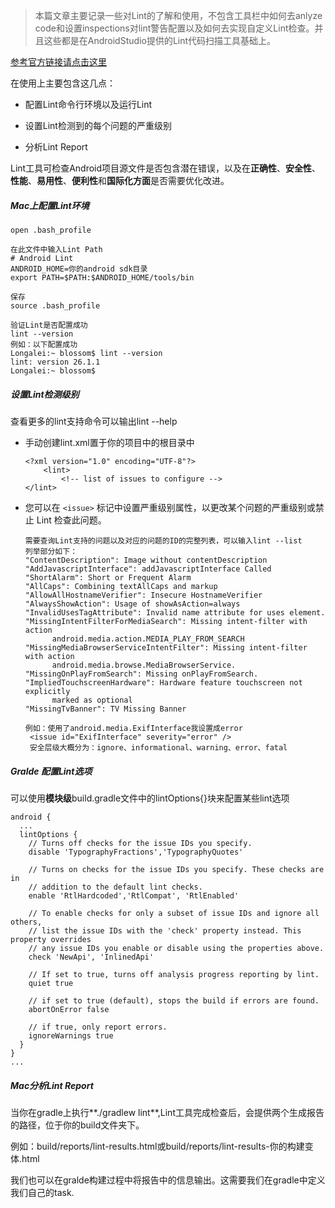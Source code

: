 > 本篇文章主要记录一些对Lint的了解和使用，不包含工具栏中如何去anlyze code和设置inspections对lint警告配置以及如何去实现自定义Lint检查。并且这些都是在AndroidStudio提供的Lint代码扫描工具基础上。

[参考官方链接请点击这里](<https://developer.android.com/studio/write/lint?hl=zh-CN#commandline>)

在使用上主要包含这几点：

- 配置Lint命令行环境以及运行Lint

- 设置Lint检测到的每个问题的严重级别
- 分析Lint Report

Lint工具可检查Android项目源文件是否包含潜在错误，以及在**正确性**、**安全性**、**性能**、**易用性**、**便利性**和**国际化方面**是否需要优化改进。



##### Mac上配置Lint环境

```
open .bash_profile

在此文件中输入Lint Path
# Android Lint
ANDROID_HOME=你的android sdk目录
export PATH=$PATH:$ANDROID_HOME/tools/bin

保存
source .bash_profile

验证Lint是否配置成功
lint --version
例如：以下配置成功
Longalei:~ blossom$ lint --version
lint: version 26.1.1
Longalei:~ blossom$ 
```

##### 设置Lint检测级别

查看更多的lint支持命令可以输出lint --help

- 手动创建lint.xml置于你的项目中的根目录中

  ```
  <?xml version="1.0" encoding="UTF-8"?>
      <lint>
          <!-- list of issues to configure -->
  </lint>
  ```

- 您可以在 `<issue>` 标记中设置严重级别属性，以更改某个问题的严重级别或禁止 Lint 检查此问题。

  ```
  需要查询Lint支持的问题以及对应的问题的ID的完整列表，可以输入lint --list
  列举部分如下：
  "ContentDescription": Image without contentDescription
  "AddJavascriptInterface": addJavascriptInterface Called
  "ShortAlarm": Short or Frequent Alarm
  "AllCaps": Combining textAllCaps and markup
  "AllowAllHostnameVerifier": Insecure HostnameVerifier
  "AlwaysShowAction": Usage of showAsAction=always
  "InvalidUsesTagAttribute": Invalid name attribute for uses element.
  "MissingIntentFilterForMediaSearch": Missing intent-filter with action
        android.media.action.MEDIA_PLAY_FROM_SEARCH
  "MissingMediaBrowserServiceIntentFilter": Missing intent-filter with action
        android.media.browse.MediaBrowserService.
  "MissingOnPlayFromSearch": Missing onPlayFromSearch.
  "ImpliedTouchscreenHardware": Hardware feature touchscreen not explicitly
        marked as optional
  "MissingTvBanner": TV Missing Banner
  
  例如：使用了android.media.ExifInterface我设置成error
   <issue id="ExifInterface" severity="error" />
   安全层级大概分为：ignore、informational、warning、error、fatal
  ```



##### Gralde 配置Lint选项

可以使用**模块级**build.gradle文件中的lintOptions{}块来配置某些lint选项

```
android {
  ...
  lintOptions {
    // Turns off checks for the issue IDs you specify.
    disable 'TypographyFractions','TypographyQuotes'
    
    // Turns on checks for the issue IDs you specify. These checks are in
    // addition to the default lint checks.
    enable 'RtlHardcoded','RtlCompat', 'RtlEnabled'
    
    // To enable checks for only a subset of issue IDs and ignore all others,
    // list the issue IDs with the 'check' property instead. This property overrides
    // any issue IDs you enable or disable using the properties above.
    check 'NewApi', 'InlinedApi'
    
    // If set to true, turns off analysis progress reporting by lint.
    quiet true
    
    // if set to true (default), stops the build if errors are found.
    abortOnError false
    
    // if true, only report errors.
    ignoreWarnings true
  }
}
...
```



##### Mac分析Lint Report

当你在gradle上执行**./gradlew lint**,Lint工具完成检查后，会提供两个生成报告的路径，位于你的build文件夹下。

例如：build/reports/lint-results.html或build/reports/lint-results-你的构建变体.html

我们也可以在gralde构建过程中将报告中的信息输出。这需要我们在gradle中定义我们自己的task.